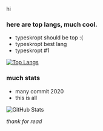 hi

### here are top langs, much cool.
- typeskropt should be top :(
- typeskropt best lang
- typeskropt #1

[![Top Langs](https://github-readme-stats.vercel.app/api/top-langs/?username=zeemahh&theme=gruvbox)](https://github.com/anuraghazra/github-readme-stats)

### much stats
- many commit 2020
- this is all

![GitHub Stats](https://github-readme-stats.vercel.app/api?username=zeemahh&count_private=true&include_all_commits=true&count_private=true&theme=gruvbox)

<i>thank for read</i>
